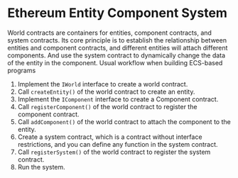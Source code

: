 # Ethereum Entity Component System

World contracts are containers for entities, component contracts, and system contracts. Its core principle is to establish the relationship between entities and component contracts, and different entities will attach different components. And use the system contract to dynamically change the data of the entity in the component.
Usual workflow when building ECS-based programs

1. Implement the `IWorld` interface to create a world contract.
2. Call `createEntity()` of the world contract to create an entity.
3. Implement the `IComponent` interface to create a Component contract.
4. Call `registerComponent()` of the world contract to register the component contract.
5. Call `addComponent()` of the world contract to attach the component to the entity.
6. Create a system contract, which is a contract without interface restrictions, and you can define any function in the system contract.
7. Call `registerSystem()` of the world contract to register the system contract.
8. Run the system.

